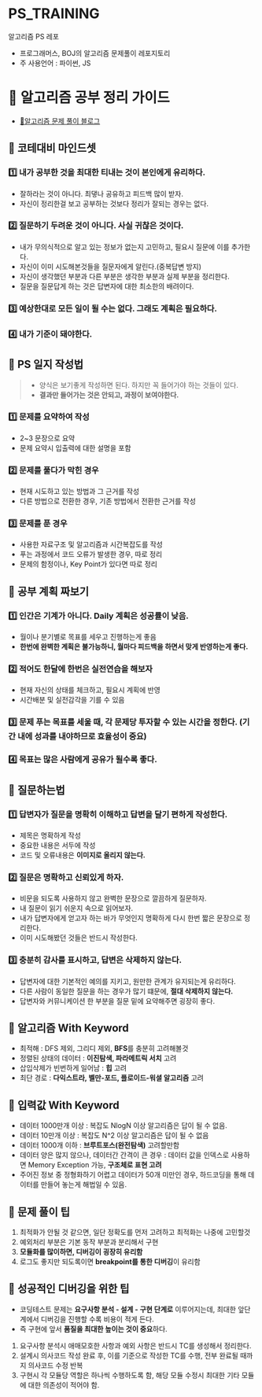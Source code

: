 # PS_TRAINING
알고리즘 PS 레포

- 프로그래머스, BOJ의 알고리즘 문제풀이 레포지토리
- 주 사용언어 : 파이썬, JS 

# 📌 알고리즘 공부 정리 가이드

- [💾알고리즘 문제 풀이 블로그](https://velog.io/@arsshavin/series/PS)


## 📌 코테대비 마인드셋

### 1️⃣ 내가 공부한 것을 최대한 티내는 것이 본인에게 유리하다.
- 잘하라는 것이 아니다. 최댛나 공유하고 피드백 많이 받자.
- 자신이 정리한걸 보고 공부하는 것보다 정리가 잘되는 경우는 없다.

### 2️⃣ 질문하기 두려운 것이 아니다. 사실 귀찮은 것이다.

- 내가 무의식적으로 알고 있는 정보가 없는지 고민하고, 필요시 질문에 이를 추가한다.
- 자신이 이미 시도해본것들을 질문자에게 알린다.(중복답변 방지)
- 자신이 생각했던 부분과 다른 부분은 생각한 부분과 실제 부분을 정리한다.
- 질문을 질문답게 하는 것은 답변자에 대한 최소한의 배려이다. 

### 3️⃣ 예상한대로 모든 일이 될 수는 없다. 그래도 계획은 필요하다.


### 4️⃣ 내가 기준이 돼야한다.


## 📌 PS 일지 작성법

> - 양식은 보기좋게 작성하면 된다. 하지만 꼭 들어가야 하는 것들이 있다.
> - **결과만 들어가는 것은 안되고, 과정이 보여야한다.**

### 1️⃣ 문제를 요약하여 작성

- 2~3 문장으로 요약
- 문제 요약시 입출력에 대한 설명을 포함

### 2️⃣ 문제를 풀다가 막힌 경우

- 현재 시도하고 있는 방법과 그 근거를 작성
- 다른 방법으로 전환한 경우, 기존 방법에서 전환한 근거를 작성

### 3️⃣ 문제를 푼 경우
- 사용한 자료구조 및 알고리즘과 시간복잡도를 작성
- 푸는 과정에서 코드 오류가 발생한 경우, 따로 정리
- 문제의 함정이나, Key Point가 있다면 따로 정리


## 📌 공부 계획 짜보기

### 1️⃣ 인간은 기계가 아니다. Daily 계획은 성공률이 낮음.
- 월이나 분기별로 목표를 세우고 진행하는게 좋음
- **한번에 완벽한 계획은 불가능하니, 월마다 피드백을 하면서 맞게 반영하는게 좋다.**


### 2️⃣ 적어도 한달에 한번은 실전연습을 해보자
- 현재 자신의 상태를 체크하고, 필요시 계획에 반영
- 시간배분 및 실전감각을 기를 수 있음

### 3️⃣ 문제 푸는 목표를 세울 때, 각 문제당 투자할 수 있는 시간을 정한다. (기간 내에 성과를 내야하므로 효율성이 중요)

### 4️⃣ 목표는 많은 사람에게 공유가 될수록 좋다.

## 📌 질문하는법

### 1️⃣ 답변자가 질문을 명확히 이해하고 답변을 달기 편하게 작성한다.

- 제목은 명확하게 작성
- 중요한 내용은 서두에 작성
- 코드 및 오류내용은 **이미지로 올리지 않는다.**

### 2️⃣ 질문은 명확하고 신뢰있게 하자.

- 비문을 되도록 사용하지 않고 완벽한 문장으로 깔끔하게 질문하자.
- 내 질문이 읽기 쉬운지 속으로 읽어보자.
- 내가 답변자에게 얻고자 하는 바가 무엇인지 명확하게 다시 한번 짧은 문장으로 정리한다.
- 이미 시도해봤던 것들은 반드시 작성한다.

### 3️⃣ 충분히 감사를 표시하고, 답변은 삭제하지 않는다.
- 답변자에 대한 기본적인 예의를 지키고, 원만한 관계가 유지되는게 유리하다.
- 다른 사람이 동일한 질문을 하는 경우가 많기 떄문에, **절대 삭제하지 않는다.**
- 답변자와 커뮤니케이션 한 부분을 질문 밑에 요약해주면 굉장히 좋다.


## 📌 알고리즘 With Keyword 

- 최적해 : DFS 제외, 그리디 제외, **BFS**를 충분히 고려해볼것
- 정렬된 상태의 데이터 : **이진탐색, 파라메트릭 서치** 고려
- 삽입삭제가 빈번하게 일어남 : **힙** 고려
- 최단 경로 : **다익스트라, 벨만-포드, 플로이드-워셜 알고리즘** 고려

## 📌 입력값 With Keyword 

- 데이터 1000만개 이상 : 복잡도 NlogN 이상 알고리즘은 답이 될 수 없음.
- 데이터 10만개 이상 : 복잡도 N^2 이상 알고리즘은 답이 될 수 없음
- 데이터 1000개 이하 : **브루트포스(완전탐색)** 고려할만함
- 데이터 양은 많지 않으나, 데이터간 간격이 큰 경우 : 데이터 값을 인덱스로 사용하면 Memory Exception 가능, **구조체로 표현 고려**
- 주어진 정보 중 정형화하기 어렵고 데이터가 50개 미만인 경우, 하드코딩을 통해 데이터를 만들어 놓는게 해법일 수 있음. 


## 📌 문제 풀이 팁

1. 최적화가 안될 것 같으면, 일단 정확도를 먼저 고려하고 최적화는 나중에 고민할것 
2. 예외처리 부분은 기본 동작 부분과 분리해서 구현
3. **모듈화를 많이하면, 디버깅이 굉장히 유리함**
4. 로그도 좋지만 되도록이면 **breakpoint를 통한 디버깅**이 유리함 

## 📌 성공적인 디버깅을 위한 팁
- 코딩테스트 문제는 **요구사항 분석 - 설계 - 구현 단계로** 이루어지는데, 최대한 앞단계에서 디버깅을 진행할 수록 비용이 적게 든다.
- 즉 구현에 앞서 **품질을 최대한 높이는 것이 중요**하다.

1. 요구사항 분석시 애매모호한 사항과 예외 사항은 반드시 TC를 생성해서 정리한다.
2. 설계시 의사코드 작성 완료 후, 이를 기준으로 작성한 TC를 수행, 전부 완료될 때까지 의사코드 수정 반복
3. 구현시 각 모듈당 역할은 하나씩 수행하도록 함, 해당 모듈 수정시 최대한 기타 모듈에 대한 의존성이 적어야 함. 

